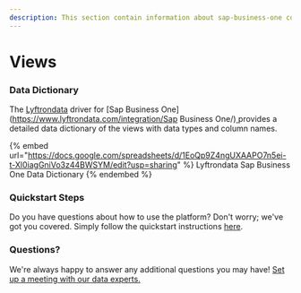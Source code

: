 ```yaml
---
description: This section contain information about sap-business-one connector views information
---
```


# Views

### Data Dictionary

The [Lyftrondata](https://www.lyftrondata.com/) driver for [Sap Business One](https://www.lyftrondata.com/integration/Sap Business One/)[ ](https://www.lyftrondata.com/integration/sap-business-one/)provides a detailed data dictionary of the views with data types and column names.

{% embed url="https://docs.google.com/spreadsheets/d/1EoQp9Z4ngUXAAPO7n5ei-t-Xl0iagGniVo3z44BWSYM/edit?usp=sharing" %}
Lyftrondata Sap Business One Data Dictionary
{% endembed %}

### Quickstart Steps

Do you have questions about how to use the platform? Don't worry; we've got you covered. Simply follow the quickstart instructions [here](../../../../quickstart-steps.md).

### Questions? <a href="#questions" id="questions"></a>

We're always happy to answer any additional questions you may have! [Set up a meeting with our data experts.](https://www.lyftrondata.com/book-a-meeting/)


